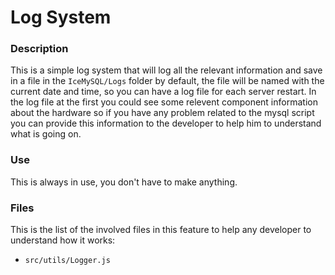 # Log System
### Description
This is a simple log system that will log all the relevant information and save in a file in the ```IceMySQL/Logs``` folder by default, the file will be named with the current date and time, so you can have a log file for each server restart.
In the log file at the first you could see some relevent component information about the hardware so if you have any problem related to the mysql script you can provide this information to the developer to help him to understand what is going on.

### Use
This is always in use, you don't have to make anything.

### Files
This is the list of the involved files in this feature to help any developer to understand how it works:
- ```src/utils/Logger.js```